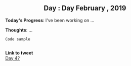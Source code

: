 <h2 align="center"> Day : Day February , 2019 </h2>
 
**Today's Progress**: I've been working on ...

**Thoughts**: ...

```
Code sample
```

<p align="center">
	<img src="" alt="">
</p>

**Link to tweet**  
[Day 4?]()
